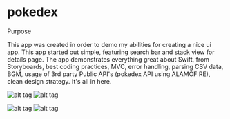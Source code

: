# pokedex


Purpose

This app was created in order to demo my abilities for creating a nice ui app. This app started out simple, featuring search bar and stack view for details page. The app demonstrates everything great about Swift, from Storyboards, best coding practices, MVC, error handling, parsing CSV data, BGM, usage of 3rd party Public API's (pokedex API using ALAMOFIRE), clean design strategy. It's all in here.

![alt tag](https://cloud.githubusercontent.com/assets/11326153/15313874/647bb88a-1c38-11e6-94fa-460576f87271.png "without BGM")  ![alt tag](https://cloud.githubusercontent.com/assets/11326153/15313990/4d50c6d6-1c39-11e6-8061-185fd569addb.png "With BGM")

![alt tag](https://cloud.githubusercontent.com/assets/11326153/15313955/1a99bad6-1c39-11e6-90bb-802c8bc2ecbb.png "Search Demo") ![alt tag](https://cloud.githubusercontent.com/assets/11326153/15313974/38051048-1c39-11e6-9504-53bf3fde19bd.png "Detail page")

